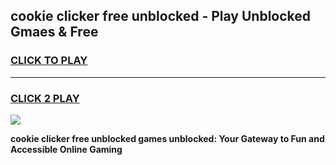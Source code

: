 
## cookie clicker free unblocked - Play Unblocked Gmaes & Free
<h3>
<a href="https://news.freeplayer.one?title=cookie_clicker_free_unblocked&ref=23F">CLICK TO PLAY</a></h3>
<hr>

<h3>
<a href="https://news.freeplayer.one?title=cookie_clicker_free_unblocked&ref=23F">CLICK 2 PLAY</a>
  
</h3>

<a href="https://news.freeplayer.one?title=cookie_clicker_free_unblocked&ref=23F/"><img src="https://clearcache.store/games.png"></a>


**cookie clicker free unblocked games unblocked: Your Gateway to Fun and Accessible Online Gaming**
